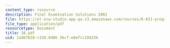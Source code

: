 ```yaml
---
content_type: resource
description: Final Examination Solutions 2002
file: https://ol-ocw-studio-app-qa.s3.amazonaws.com/courses/6-821-programming-languages-fall-2002/2a867820c158048636cfe8efcc10425b_38.pdf
file_type: application/pdf
resourcetype: Document
title: 38.pdf
uid: 2a867820-c158-0486-36cf-e8efcc10425b
---
```

